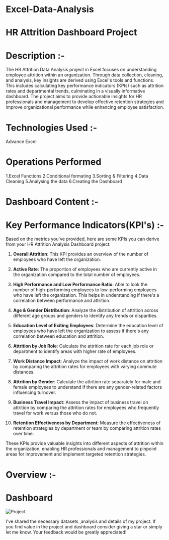 # Excel-Data-Analysis
# HR Attrition Dashboard Project 
# Description :-
The HR Attrition Data Analysis project in Excel focuses on understanding employee attrition within an organization. Through data collection, cleaning, and analysis, key insights are derived using Excel's tools and functions. This includes calculating key performance indicators (KPIs) such as attrition rates and departmental trends, culminating in a visually informative dashboard. The project aims to provide actionable insights for HR professionals and management to develop effective retention strategies and improve organizational performance while enhancing employee satisfaction.
# Technologies Used :-
Advance Excel
# Operations Performed
  1.Excel Functions
  2.Conditional formating
  3.Sorting & Filtering
  4.Data Cleaning 
  5.Analysing the data
  6.Creating the Dashboard
# Dashboard Content :-
# Key Performance Indicators(KPI's) :-

Based on the metrics you've provided, here are some KPIs you can derive from your HR Attrition Analysis Dashboard project:

1. **Overall Attrition**: This KPI provides an overview of the number of employees who have left the organization.

2. **Active Rate**: The proportion of employees who are currently active in the organization compared to the total number of employees.

3. **High Performance and Low Performance Ratio**: Able to look the number of high-performing employees to low-performing employees who have left the organization. This helps in understanding if there's a correlation between performance and attrition.

4. **Age & Gender Distribution**: Analyze the distribution of attrition across different age groups and genders to identify any trends or disparities.

5. **Education Level of Exiting Employees**: Determine the education level of employees who have left the organization to assess if there's any correlation between education and attrition.

6. **Attrition by Job Role**: Calculate the attrition rate for each job role or department to identify areas with higher rate of employees.

7. **Work Distance Impact**: Analyze the impact of work distance on attrition by comparing the attrition rates for employees with varying commute distances.

8. **Attrition by Gender**: Calculate the attrition rate separately for male and female employees to understand if there are any gender-related factors influencing turnover.

9. **Business Travel Impact**: Assess the impact of business travel on attrition by comparing the attrition rates for employees who frequently travel for work versus those who do not.

10. **Retention Effectiveness by Department**: Measure the effectiveness of retention strategies by department or team by comparing attrition rates over time.

These KPIs provide valuable insights into different aspects of attrition within the organization, enabling HR professionals and management to pinpoint areas for improvement and implement targeted retention strategies.
# Overview :-
# Dashboard
![Project](https://github.com/Yuvashree2505/Excel-Data-Analysis/assets/110049403/a8252e01-8beb-46b0-988e-5e2689d0dd31)

I've shared the necessary datasets ,analysis and details of my project. If you find value in the project and dashboard consider giving a star or simply let me know. Your feedback would be greatly appreciated!


